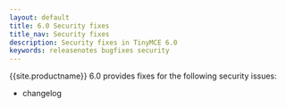 ```yaml
---
layout: default
title: 6.0 Security fixes
title_nav: Security fixes
description: Security fixes in TinyMCE 6.0
keywords: releasenotes bugfixes security
---
```


{{site.productname}} 6.0 provides fixes for the following security issues:

- changelog
